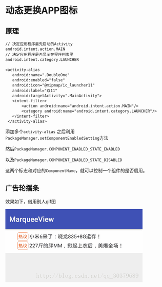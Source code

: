 # 动态更换APP图标

## 原理

    
    // 决定应用程序最先启动的Activity 
    android.intent.action.MAIN  
    // 决定应用程序是否显示在程序列表里 
    android.intent.category.LAUNCHER

    <activity-alias
       android:name=".DoubleOne"
       android:enabled="false"
       android:icon="@mipmap/ic_launcher11"
       android:label="双11"
       android:targetActivity=".MainActivity">
       <intent-filter>
           <action android:name="android.intent.action.MAIN"/>
           <category android:name="android.intent.category.LAUNCHER"/>
       </intent-filter>
     </activity-alias> 

  添加多个`activity-alias` 之后利用`PackageManager.setComponentEnabledSetting`方法 
  
  然后`PackageManager.COMPONENT_ENABLED_STATE_ENABLED` 
  
  以及`PackageManager.COMPONENT_ENABLED_STATE_DISABLED` 
  
  这两个标志和对应的`ComponentName`，就可以控制一个组件的是否启用。

## 广告轮播条

效果如下，借用别人gif图

![](0.gif)
